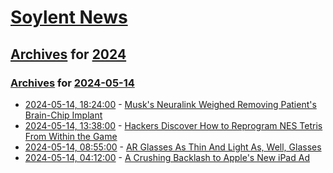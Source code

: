 # [Soylent News](../../../README.md)

## [Archives](../../index.md) for [2024](../index.md)

### [Archives](../../index.md) for [2024-05-14](index.md)

* [2024-05-14, 18:24:00](https://soylentnews.org/article.pl?sid=24/05/14/0315250&from=rss) - [Musk's Neuralink Weighed Removing Patient's Brain-Chip Implant](https://soylentnews.org/article.pl?sid=24/05/14/0315250&from=rss)
* [2024-05-14, 13:38:00](https://soylentnews.org/article.pl?sid=24/05/12/213241&from=rss) - [Hackers Discover How to Reprogram NES Tetris From Within the Game](https://soylentnews.org/article.pl?sid=24/05/12/213241&from=rss)
* [2024-05-14, 08:55:00](https://soylentnews.org/article.pl?sid=24/05/12/2046242&from=rss) - [AR Glasses As Thin And Light As, Well, Glasses](https://soylentnews.org/article.pl?sid=24/05/12/2046242&from=rss)
* [2024-05-14, 04:12:00](https://soylentnews.org/article.pl?sid=24/05/12/2043228&from=rss) - [A Crushing Backlash to Apple's New iPad Ad](https://soylentnews.org/article.pl?sid=24/05/12/2043228&from=rss)

